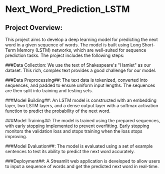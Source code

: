 # Next_Word_Prediction_LSTM
## Project Overview:

This project aims to develop a deep learning model for predicting the next word in a given sequence of words. The model is built using Long Short-Term Memory (LSTM) networks, which are well-suited for sequence prediction tasks. The project includes the following steps:

###Data Collection: We use the text of Shakespeare's "Hamlet" as our dataset. This rich, complex text provides a good challenge for our model.

###Data Preprocessing##: The text data is tokenized, converted into sequences, and padded to ensure uniform input lengths. The sequences are then split into training and testing sets.

###Model Building##: An LSTM model is constructed with an embedding layer, two LSTM layers, and a dense output layer with a softmax activation function to predict the probability of the next word.

###Model Training##: The model is trained using the prepared sequences, with early stopping implemented to prevent overfitting. Early stopping monitors the validation loss and stops training when the loss stops improving.

###Model Evaluation##: The model is evaluated using a set of example sentences to test its ability to predict the next word accurately.

###Deployment##: A Streamlit web application is developed to allow users to input a sequence of words and get the predicted next word in real-time.
